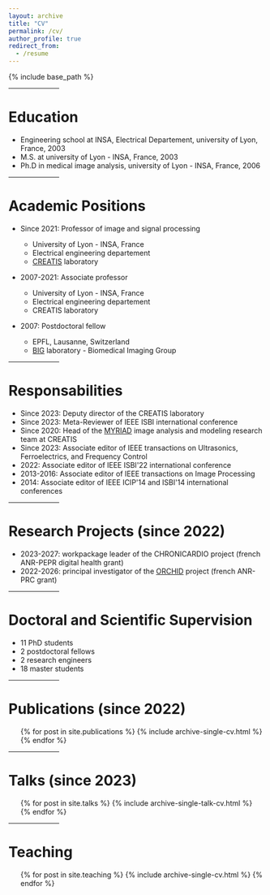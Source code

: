 ```yaml
---
layout: archive
title: "CV"
permalink: /cv/
author_profile: true
redirect_from:
  - /resume
---
```


{% include base_path %}

<hr align=center width="100">

Education
======
* Engineering school at INSA, Electrical Departement, university of Lyon, France, 2003
* M.S. at university of Lyon - INSA, France, 2003
* Ph.D in medical image analysis, university of Lyon - INSA, France, 2006

<hr align=center width="100">

Academic Positions
======
* Since 2021: Professor of image and signal processing
  * University of Lyon - INSA, France
  * Electrical engineering departement
  * [CREATIS](https://www.creatis.insa-lyon.fr/site/en) laboratory

* 2007-2021: Associate professor
  * University of Lyon - INSA, France
  * Electrical engineering departement
  * CREATIS laboratory
  
* 2007: Postdoctoral fellow
  * EPFL, Lausanne, Switzerland
  * [BIG](https://bigwww.epfl.ch/) laboratory - Biomedical Imaging Group
  
<hr align=center width="100">

Responsabilities
======
* Since 2023: Deputy director of the CREATIS laboratory
* Since 2023: Meta-Reviewer of IEEE ISBI international conference
* Since 2020: Head of the [MYRIAD](https://creatis-myriad.github.io/) image analysis and modeling research team at CREATIS
* Since 2023: Associate editor of IEEE transactions on Ultrasonics, Ferroelectrics, and Frequency Control
* 2022: Associate editor of IEEE ISBI'22 international conference
* 2013-2016: Associate editor of IEEE transactions on Image Processing
* 2014: Associate editor of IEEE ICIP'14 and ISBI'14 international conferences

<hr align=center width="100">

Research Projects (since 2022)
======
* 2023-2027: workpackage leader of the CHRONICARDIO project (french ANR-PEPR digital health grant)
* 2022-2026: principal investigator of the [ORCHID](https://orchid-anr.github.io/) project (french ANR-PRC grant) 

<hr align=center width="100">

Doctoral and Scientific Supervision
======
* 11 PhD students
* 2 postdoctoral fellows
* 2 research engineers
* 18 master students

<hr align=center width="100">

Publications (since 2022)
======
  <ul>{% for post in site.publications %}
    {% include archive-single-cv.html %}
  {% endfor %}</ul>

<hr align=center width="100">

Talks (since 2023)
======
  <ul>{% for post in site.talks %}
    {% include archive-single-talk-cv.html %}
  {% endfor %}</ul>

<hr align=center width="100">

Teaching
======
  <ul>{% for post in site.teaching %}
    {% include archive-single-cv.html %}
  {% endfor %}</ul>
  
